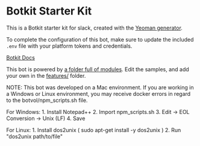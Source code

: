 # Botkit Starter Kit

This is a Botkit starter kit for slack, created with the [Yeoman generator](https://github.com/howdyai/botkit/tree/master/packages/generator-botkit#readme).

To complete the configuration of this bot, make sure to update the included `.env` file with your platform tokens and credentials.

[Botkit Docs](https://botkit.ai/docs/v4)

This bot is powered by [a folder full of modules](https://botkit.ai/docs/v4/core.html#organize-your-bot-code). 
Edit the samples, and add your own in the [features/](features/) folder.

NOTE:
This bot was developed on a Mac environment. If you are working in a Windows or Linux environment, you may receive docker errors in regard to the botvol/npm_scripts.sh file.

For Windows:
    1. Install Notepad++
    2. Import npm_scripts.sh
    3. Edit -> EOL Conversion -> Unix (LF)
    4. Save

For Linux:
    1. Install dos2unix ( sudo apt-get install -y dos2unix )
    2. Run "dos2unix path/to/file"
 
